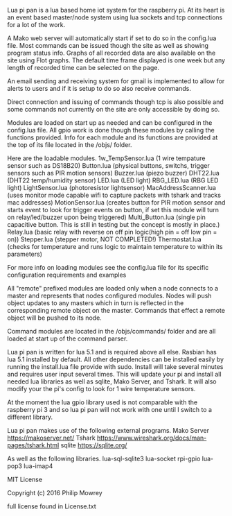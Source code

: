 Lua pi pan is a lua based home iot system for the raspberry pi.
At its heart is an event based master/node system using lua sockets
and tcp connections for a lot of the work.

A Mako web server will automatically start if set to do so in the config.lua file.
Most commands can be issued though the site as well as showing program status info.
Graphs of all recorded data are also available on the site using Flot graphs.
The default time frame displayed is one week but any length of recorded time
can be selected on the page.

An email sending and receiving system for gmail is implemented to
allow for alerts to users and if it is setup to do so also receive commands.

Direct connection and issuing of commands though tcp is also possible and some
commands not currently on the site are only accessible by doing so.

Modules are loaded on start up as needed and can be configured in the config.lua file.
All gpio work is done though these modules by calling the functions provided.
Info for each module and its functions are provided at the top of its file
located in the /objs/ folder.

Here are the loadable modules.
1w_TempSensor.lua (1 wire tempature sensor such as DS18B20)
Button.lua (physical buttons, switchs, trigger sensors such as PIR motion sensors)
Buzzer.lua (piezo buzzer)
DHT22.lua (DHT22 temp/humidity sensor)
LED.lua (LED light)
RBG_LED.lua (RBG LED light)
LightSensor.lua (photoresistor lightsensor)
MacAddressScanner.lua (uses monitor mode capable wifi to capture packets with tshark and tracks mac addresses)
MotionSensor.lua (creates button for PIR motion sensor and starts event to look for trigger events on button, if set this module will turn on relay/led/buzzer upon being triggered)
Multi_Button.lua (single pin capacitive button. This is still in testing but the concept is mostly in place.)
Relay.lua (basic relay with reverse on off pin logic(high pin = off low pin = on))
Stepper.lua (stepper motor, NOT COMPLETED!)
Thermostat.lua (checks for temperature and runs logic to maintain temperature to within its parameters)

For more info on loading modules see the config.lua file for its specific configuration requirements and examples

All "remote" prefixed modules are loaded only when a node connects to a master and represents that nodes configured modules.
Nodes will push object updates to any masters which in turn is reflected in the corresponding remote object on the master.
Commands that effect a remote object will be pushed to its node.

Command modules are located in the /objs/commands/ folder and are all
loaded at start up of the command parser.


Lua pi pan is written for lua 5.1 and is required above all else.
Rasbian has lua 5.1 installed by default.
All other dependencies can be installed easily by running the install.lua file provide with sudo.
Install will take several minutes and requires user input several times.
This will update your pi and install all needed lua libraries as well as sqlite, Mako Server, and Tshark.
It will also modify your the pi's config to look for 1 wire temperature sensors.

At the moment the lua gpio library used is not comparable with the raspberry pi 3 and so lua pi pan will not work with one until I switch to a different library.

Lua pi pan makes use of the following external programs.
Mako Server https://makoserver.net/
Tshark https://www.wireshark.org/docs/man-pages/tshark.html
sqlite https://sqlite.org/

As well as the following libraries.
lua-sql-sqlite3
lua-socket
rpi-gpio
lua-pop3
lua-imap4

MIT License

Copyright (c) 2016 Philip Mowrey

full license found in License.txt

